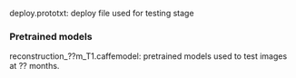 deploy.prototxt: deploy file used for testing stage

### Pretrained models

reconstruction_??m_T1.caffemodel: pretrained models used to test images at ?? months.
